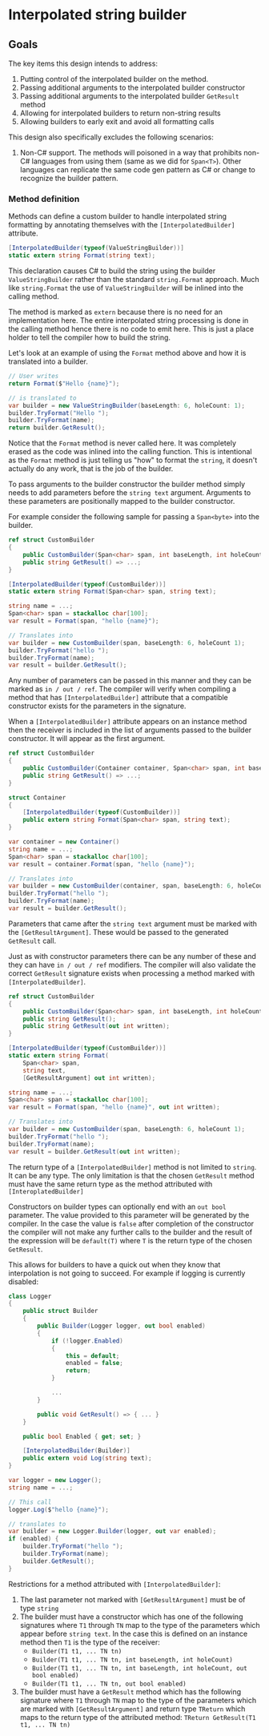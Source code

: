 # Interpolated string builder

## Goals
The key items this design intends to address:

1. Putting control of the interpolated builder on the method.
1. Passing additional arguments to the interpolated builder constructor
1. Passing additional arguments to the interpolated builder `GetResult` method
1. Allowing for interpolated builders to return non-string results
1. Allowing builders to early exit and avoid all formatting calls

This design also specifically excludes the following scenarios:

1. Non-C# support. The methods will poisoned in a way that prohibits non-C# 
languages from using them (same as we did for `Span<T>`). Other languages
can replicate the same code gen pattern as C# or change to recognize the 
builder pattern.

### Method definition
Methods can define a custom builder to handle interpolated string formatting 
by annotating themselves with the `[InterpolatedBuilder]` attribute. 

```c#
[InterpolatedBuilder(typeof(ValueStringBuilder))]
static extern string Format(string text);
```

This declaration causes C# to build the string using the builder 
`ValueStringBuilder` rather than the standard `string.Format` approach. Much 
like `string.Format` the use of `ValueStringBuilder` will be inlined into the 
calling method. 

The method is marked as `extern` because there is no need for an implementation
here. The entire interpolated string processing is done in the calling method
hence there is no code to emit here. This is just a place holder to tell the 
compiler how to build the string. 

Let's look at an example of using the `Format` method above and how it is 
translated into a builder. 

```c#
// User writes
return Format($"Hello {name}");

// is translated to 
var builder = new ValueStringBuilder(baseLength: 6, holeCount: 1);
builder.TryFormat("Hello ");
builder.TryFormat(name);
return builder.GetResult();
```

Notice that the `Format` method is never called here. It was completely erased 
as the code was inlined into the calling function. This is intentional as the 
`Format` method is just telling us "how" to format the `string`, it doesn't
actually do any work, that is the job of the builder. 

To pass arguments to the builder constructor the builder method simply needs
to add parameters before the `string text` argument. Arguments to these 
parameters are positionally mapped to the builder constructor. 

For example consider the following sample for passing a `Span<byte>` into the 
builder.

```c#
ref struct CustomBuilder
{
    public CustomBuilder(Span<char> span, int baseLength, int holeCount) { ... }
    public string GetResult() => ...;
}

[InterpolatedBuilder(typeof(CustomBuilder))]
static extern string Format(Span<char> span, string text);

string name = ...;
Span<char> span = stackalloc char[100];
var result = Format(span, "hello {name}");

// Translates into 
var builder = new CustomBuilder(span, baseLength: 6, holeCount 1);
builder.TryFormat("hello ");
builder.TryFormat(name);
var result = builder.GetResult();
```

Any number of parameters can be passed in this manner and they can be marked as
`in / out / ref`. The compiler will verify when compiling a method that has 
`[InterpolatedBuilder]` attribute that a compatible constructor exists for the 
parameters in the signature. 

When a `[InterpolatedBuilder]` attribute appears on an instance method then 
the receiver is included in the list of arguments passed to the builder 
constructor. It will appear as the first argument. 

```c#
ref struct CustomBuilder
{
    public CustomBuilder(Container container, Span<char> span, int baseLength, int holeCount) { ... }
    public string GetResult() => ...;
}

struct Container
{
    [InterpolatedBuilder(typeof(CustomBuilder))]
    public extern string Format(Span<char> span, string text);
}

var container = new Container()
string name = ...;
Span<char> span = stackalloc char[100];
var result = container.Format(span, "hello {name}");

// Translates into 
var builder = new CustomBuilder(container, span, baseLength: 6, holeCount 1);
builder.TryFormat("hello ");
builder.TryFormat(name);
var result = builder.GetResult();
```

Parameters that came after the `string text` argument must be marked with the 
`[GetResultArgument]`. These would be passed to the generated `GetResult` call.

Just as with constructor parameters there can be any number of these and they 
can have `in / out / ref` modifiers. The compiler will also validate the correct
`GetResult` signature exists when processing a method marked with 
`[InterpolatedBuilder]`.

```c#
ref struct CustomBuilder
{
    public CustomBuilder(Span<char> span, int baseLength, int holeCount) { ... }
    public string GetResult();
    public string GetResult(out int written);
}

[InterpolatedBuilder(typeof(CustomBuilder))]
static extern string Format(
    Span<char> span,
    string text,
    [GetResultArgument] out int written);

string name = ...;
Span<char> span = stackalloc char[100];
var result = Format(span, "hello {name}", out int written);

// Translates into 
var builder = new CustomBuilder(span, baseLength: 6, holeCount 1);
builder.TryFormat("hello ");
builder.TryFormat(name);
var result = builder.GetResult(out int written);
```

The return type of a `[InterpolatedBuilder]` method is not limited to `string`. 
It can be any type. The only limitation is that the chosen `GetResult` method
must have the same return type as the method attributed with
 `[InteroplatedBuilder]` 

Constructors on builder types can optionally end with an `out bool` parameter.
The value provided to this parameter will be generated by the compiler. In the 
case the value is `false` after completion of the constructor the compiler will
not make any further calls to the builder and the result of the expression will
be `default(T)` where `T` is the return type of the chosen `GetResult`. 

This allows for builders to have a quick out when they know that interpolation 
is not going to succeed. For example if logging is currently disabled:

```c#
class Logger 
{
    public struct Builder
    {
        public Builder(Logger logger, out bool enabled)
        {
            if (!logger.Enabled)
            {
                this = default;
                enabled = false;
                return;
            }

            ...
        }

        public void GetResult() => { ... }
    }

    public bool Enabled { get; set; }

    [InterpolatedBuilder(Builder)]
    public extern void Log(string text);
}

var logger = new Logger();
string name = ...;

// This call
logger.Log($"hello {name}");

// translates to 
var builder = new Logger.Builder(logger, out var enabled);
if (enabled) {
    builder.TryFormat("hello ");
    builder.TryFormat(name);
    builder.GetResult();
}
```

Restrictions for a method attributed with `[InterpolatedBuilder]`:

1. The last parameter not marked with `[GetResultArgument]` must be of type 
`string`
1. The builder must have a constructor which has one of the following signatures 
where `T1` through `TN` map to the type of the parameters which appear before 
`string text`. In the case this is defined on an instance method then `T1` is 
the type of the receiver:
    - `Builder(T1 t1, ... TN tn)`
    - `Builder(T1 t1, ... TN tn, int baseLength, int holeCount)`
    - `Builder(T1 t1, ... TN tn, int baseLength, int holeCount, out bool enabled)`
    - `Builder(T1 t1, ... TN tn, out bool enabled)`
2. The builder must have a `GetResult` method  which has the following signature
where `T1` through `TN` map to the type of the parameters which are marked with
`[GetResultArgument]` and return type `TReturn` which maps to the return type of
the attributed method: `TReturn GetResult(T1 t1, ... TN tn)`